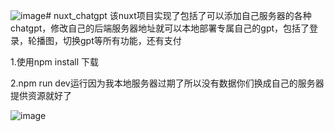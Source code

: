 ![image](https://github.com/wusongmingz/nuxt_chatgpt/assets/86137226/ea4b9a5a-10c6-4dd6-b427-b915a4e14982)# nuxt_chatgpt
该nuxt项目实现了包括了可以添加自己服务器的各种chatgpt，修改自己的后端服务器地址就可以本地部署专属自己的gpt，包括了登录，轮播图，切换gpt等所有功能，还有支付

1.使用npm install 下载

2.npm run dev运行因为我本地服务器过期了所以没有数据你们换成自己的服务器提供资源就好了



![image](https://github.com/wusongmingz/nuxt_chatgpt/assets/86137226/1a6b2a01-510f-4e8c-8c0f-ba8fedf78b2f)

